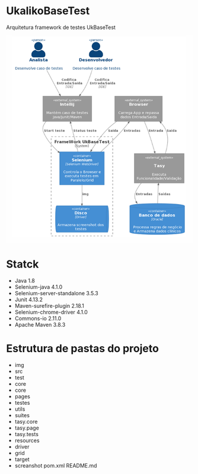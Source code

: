 # UkalikoBaseTest
Arquitetura framework de testes UkBaseTest

![](img/arquitetura_ukbasetest.png)


# Statck
- Java 1.8
- Selenium-java 4.1.0
- Selenium-server-standalone 3.5.3
- Junit 4.13.2
- Maven-surefire-plugin 2.18.1
- Selenium-chrome-driver 4.1.0
- Commons-io 2.11.0
- Apache Maven 3.8.3

# Estrutura de pastas do projeto

- img
- src
- test
- core
- core
- pages
- testes
- utils
- suites
- tasy.core
- tasy.page
- tasy.tests
- resources
- driver
- grid
- target
- screanshot
pom.xml
README.md
